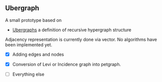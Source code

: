 ## Ubergraph
A small prototype based on

- [Ubergraphs](https://arxiv.org/pdf/1704.05547.pdf) a definition of recursive hypergraph structure


Adjacency representation is currently done via vector.
No algorithms have been implemented yet.

- [X] Adding edges and nodes
- [X] Conversion of Levi or Incidence graph into petgraph.
- [ ] Everything else

